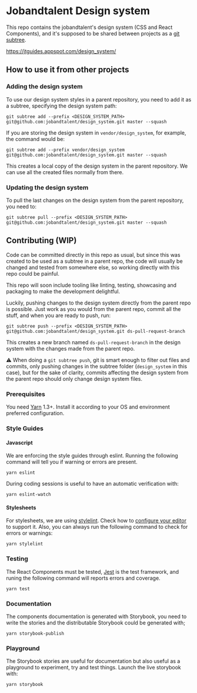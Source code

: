 # Jobandtalent Design system

This repo contains the jobandtalent's design system (CSS and React Components), and it's supposed to be shared between projects as a [git subtree](https://www.atlassian.com/blog/git/alternatives-to-git-submodule-git-subtree).

https://jtguides.appspot.com/design_system/

## How to use it from other projects

### Adding the design system

To use our design system styles in a parent repository, you need to add it as a subtree, specifying the design system path:

```
git subtree add --prefix <DESIGN_SYSTEM_PATH> git@github.com:jobandtalent/design_system.git master --squash
```

If you are storing the design system in `vendor/design_system`, for example, the command would be:

```
git subtree add --prefix vendor/design_system git@github.com:jobandtalent/design_system.git master --squash
```

This creates a local copy of the design system in the parent repository. We can use all the created files normally from there.

### Updating the design system

To pull the last changes on the design system from the parent repository, you need to:

```
git subtree pull --prefix <DESIGN_SYSTEM_PATH> git@github.com:jobandtalent/design_system.git master --squash
```

## Contributing (WIP)
Code can be committed directly in this repo as usual, but since this was created to be used as a subtree in a parent repo, the code will usually be changed and tested from somewhere else, so working directly with this repo could be painful.

This repo will soon include tooling like linting, testing, showcasing and packaging to make the development delightful.

Luckily, pushing changes to the design system directly from the parent repo is possible. Just work as you would from the parent repo, commit all the stuff, and when you are ready to push, run:

```
git subtree push --prefix <DESIGN_SYSTEM_PATH> git@github.com:jobandtalent/design_system.git ds-pull-request-branch
```

This creates a new branch named `ds-pull-request-branch` in the design system with the changes made from the parent repo.

⚠️ When doing a `git subtree push`, git is smart enough to filter out files and commits, only pushing changes in the subtree folder (`design_system` in this case), but for the sake of clarity, commits affecting the design system from the parent repo should only change design system files.

### Prerequisites

You need [Yarn](https://yarnpkg.com/) 1.3+. Install it according to your OS and environment preferred configuration.

### Style Guides

#### Javascript

We are enforcing the style guides through eslint. Running the following command will tell you if warning or errors are present.

    yarn eslint

During coding sessions is useful to have an automatic verification with:

    yarn eslint-watch

#### Stylesheets

For stylesheets, we are using [stylelint](https://stylelint.io/). Check how to [configure your editor](https://github.com/stylelint/stylelint/blob/master/docs/user-guide/complementary-tools.md#editor-plugins) to support it. Also, you can always run the following command to check for errors or warnings:

    yarn stylelint

### Testing

The React Components must be tested, [Jest](https://facebook.github.io/jest/) is the test framework, and runing the following command will reports errors and coverage.

    yarn test

### Documentation

The components documentation is generated with Storybook, you need to write the stories and the distributable Storybook could be generated with;

    yarn storybook-publish

### Playground

The Storybook stories are useful for documentation but also useful as a playground to experiment, try and test things. Launch the live storybook with:

    yarn storybook

